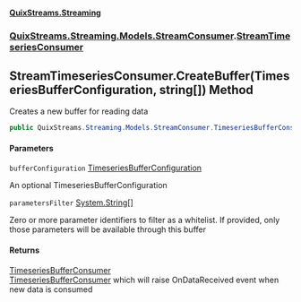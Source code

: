 #### [QuixStreams.Streaming](index.md 'index')
### [QuixStreams.Streaming.Models.StreamConsumer](QuixStreams.Streaming.Models.StreamConsumer.md 'QuixStreams.Streaming.Models.StreamConsumer').[StreamTimeseriesConsumer](StreamTimeseriesConsumer.md 'QuixStreams.Streaming.Models.StreamConsumer.StreamTimeseriesConsumer')

## StreamTimeseriesConsumer.CreateBuffer(TimeseriesBufferConfiguration, string[]) Method

Creates a new buffer for reading data

```csharp
public QuixStreams.Streaming.Models.StreamConsumer.TimeseriesBufferConsumer CreateBuffer(QuixStreams.Streaming.Models.TimeseriesBufferConfiguration bufferConfiguration=null, params string[] parametersFilter);
```
#### Parameters

<a name='QuixStreams.Streaming.Models.StreamConsumer.StreamTimeseriesConsumer.CreateBuffer(QuixStreams.Streaming.Models.TimeseriesBufferConfiguration,string[]).bufferConfiguration'></a>

`bufferConfiguration` [TimeseriesBufferConfiguration](TimeseriesBufferConfiguration.md 'QuixStreams.Streaming.Models.TimeseriesBufferConfiguration')

An optional TimeseriesBufferConfiguration

<a name='QuixStreams.Streaming.Models.StreamConsumer.StreamTimeseriesConsumer.CreateBuffer(QuixStreams.Streaming.Models.TimeseriesBufferConfiguration,string[]).parametersFilter'></a>

`parametersFilter` [System.String](https://docs.microsoft.com/en-us/dotnet/api/System.String 'System.String')[[]](https://docs.microsoft.com/en-us/dotnet/api/System.Array 'System.Array')

Zero or more parameter identifiers to filter as a whitelist. If provided, only those parameters will be available through this buffer

#### Returns
[TimeseriesBufferConsumer](TimeseriesBufferConsumer.md 'QuixStreams.Streaming.Models.StreamConsumer.TimeseriesBufferConsumer')  
[TimeseriesBufferConsumer](TimeseriesBufferConsumer.md 'QuixStreams.Streaming.Models.StreamConsumer.TimeseriesBufferConsumer') which will raise OnDataReceived event when new data is consumed